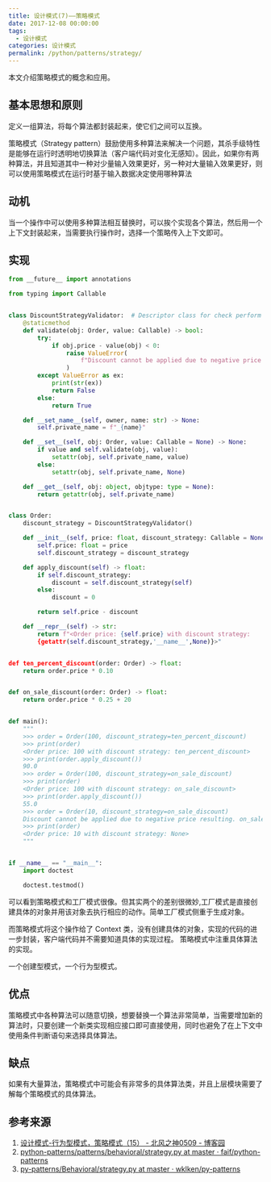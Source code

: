 ```yaml
---
title: 设计模式(7)——策略模式
date: 2017-12-08 00:00:00
tags: 
  - 设计模式
categories: 设计模式
permalink: /python/patterns/strategy/
---
```


本文介绍策略模式的概念和应用。

<!--more-->

## 基本思想和原则

定义一组算法，将每个算法都封装起来，使它们之间可以互换。

策略模式（Strategy pattern）鼓励使用多种算法来解决一个问题，其杀手级特性是能够在运行时透明地切换算法（客户端代码对变化无感知）。因此，如果你有两种算法，并且知道其中一种对少量输入效果更好，另一种对大量输入效果更好，则可以使用策略模式在运行时基于输入数据决定使用哪种算法

## 动机

当一个操作中可以使用多种算法相互替换时，可以挨个实现各个算法，然后用一个上下文封装起来，当需要执行操作时，选择一个策略传入上下文即可。

## 实现

```python
from __future__ import annotations

from typing import Callable


class DiscountStrategyValidator:  # Descriptor class for check perform
    @staticmethod
    def validate(obj: Order, value: Callable) -> bool:
        try:
            if obj.price - value(obj) < 0:
                raise ValueError(
                    f"Discount cannot be applied due to negative price resulting. {value.__name__}"
                )
        except ValueError as ex:
            print(str(ex))
            return False
        else:
            return True

    def __set_name__(self, owner, name: str) -> None:
        self.private_name = f"_{name}"

    def __set__(self, obj: Order, value: Callable = None) -> None:
        if value and self.validate(obj, value):
            setattr(obj, self.private_name, value)
        else:
            setattr(obj, self.private_name, None)

    def __get__(self, obj: object, objtype: type = None):
        return getattr(obj, self.private_name)


class Order:
    discount_strategy = DiscountStrategyValidator()

    def __init__(self, price: float, discount_strategy: Callable = None) -> None:
        self.price: float = price
        self.discount_strategy = discount_strategy

    def apply_discount(self) -> float:
        if self.discount_strategy:
            discount = self.discount_strategy(self)
        else:
            discount = 0

        return self.price - discount

    def __repr__(self) -> str:
        return f"<Order price: {self.price} with discount strategy: 
        {getattr(self.discount_strategy,'__name__',None)}>"


def ten_percent_discount(order: Order) -> float:
    return order.price * 0.10


def on_sale_discount(order: Order) -> float:
    return order.price * 0.25 + 20


def main():
    """
    >>> order = Order(100, discount_strategy=ten_percent_discount)
    >>> print(order)
    <Order price: 100 with discount strategy: ten_percent_discount>
    >>> print(order.apply_discount())
    90.0
    >>> order = Order(100, discount_strategy=on_sale_discount)
    >>> print(order)
    <Order price: 100 with discount strategy: on_sale_discount>
    >>> print(order.apply_discount())
    55.0
    >>> order = Order(10, discount_strategy=on_sale_discount)
    Discount cannot be applied due to negative price resulting. on_sale_discount
    >>> print(order)
    <Order price: 10 with discount strategy: None>
    """


if __name__ == "__main__":
    import doctest

    doctest.testmod()
```

可以看到策略模式和工厂模式很像。但其实两个的差别很微妙,工厂模式是直接创建具体的对象并用该对象去执行相应的动作。简单工厂模式侧重于生成对象。

而策略模式将这个操作给了 Context 类，没有创建具体的对象，实现的代码的进一步封装，客户端代码并不需要知道具体的实现过程。 策略模式中注重具体算法的实现。

一个创建型模式，一个行为型模式。

## 优点

策略模式中各种算法可以随意切换，想要替换一个算法非常简单，当需要增加新的算法时，只要创建一个新类实现相应接口即可直接使用，同时也避免了在上下文中使用条件判断语句来选择具体算法。

## 缺点

如果有大量算法，策略模式中可能会有非常多的具体算法类，并且上层模块需要了解每个策略模式的具体算法。

## 参考来源

1. [设计模式-行为型模式，策略模式（15） - 北风之神0509 - 博客园](https://www.cnblogs.com/ydf0509/p/8527515.html)
2. [python-patterns/patterns/behavioral/strategy.py at master · faif/python-patterns](https://github.com/faif/python-patterns/blob/master/patterns/behavioral/strategy.py)
3. [py-patterns/Behavioral/strategy.py at master · wklken/py-patterns](https://github.com/wklken/py-patterns/blob/master/Behavioral/strategy.py)